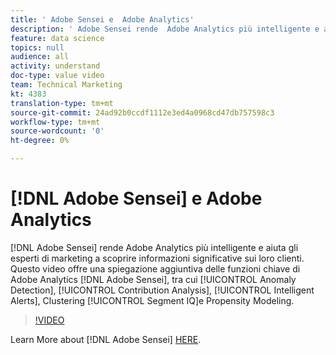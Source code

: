 ```yaml
---
title: ' Adobe Sensei e  Adobe Analytics'
description: ' Adobe Sensei rende  Adobe Analytics più intelligente e aiuta gli esperti di marketing a scoprire approfondimenti significativi sui loro clienti. Questo video contiene una spiegazione aggiuntiva delle funzioni chiave di  Adobe Analytics basato su  Adobe Sensei, tra cui Rilevamento delle anomalie, Analisi contributi, Avvisi intelligenti, Clustering, IQ segmento e Modellazione tendenza.'
feature: data science
topics: null
audience: all
activity: understand
doc-type: value video
team: Technical Marketing
kt: 4383
translation-type: tm+mt
source-git-commit: 24ad92b0ccdf1112e3ed4a0968cd47db757598c3
workflow-type: tm+mt
source-wordcount: '0'
ht-degree: 0%

---
```



# [!DNL Adobe Sensei] e  Adobe Analytics

[!DNL Adobe Sensei] rende  Adobe Analytics più intelligente e aiuta gli esperti di marketing a scoprire informazioni significative sui loro clienti. Questo video offre una spiegazione aggiuntiva delle funzioni chiave di  Adobe Analytics [!DNL Adobe Sensei], tra cui [!UICONTROL Anomaly Detection], [!UICONTROL Contribution Analysis], [!UICONTROL Intelligent Alerts], Clustering [!UICONTROL Segment IQ]e Propensity Modeling.

>[!VIDEO](https://video.tv.adobe.com/v/31500/?quality=12)

Learn More about [!DNL Adobe Sensei] [HERE](https://www.adobe.com/it/sensei.html).
